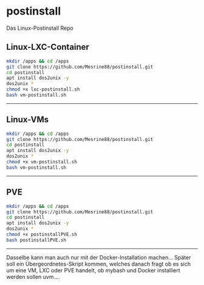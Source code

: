 # postinstall
Das Linux-Postinstall Repo


## Linux-LXC-Container

```bash
mkdir /apps && cd /apps
git clone https://github.com/Mesrine88/postinstall.git
cd postinstall
apt install dos2unix -y
dos2unix *
chmod +x lxc-postinstall.sh
bash vm-postinstall.sh
```
___

## Linux-VMs

```bash
mkdir /apps && cd /apps
git clone https://github.com/Mesrine88/postinstall.git
cd postinstall
apt install dos2unix -y
dos2unix *
chmod +x vm-postinstall.sh
bash vm-postinstall.sh
```
____

## PVE

```bash
mkdir /apps && cd /apps
git clone https://github.com/Mesrine88/postinstall.git
cd postinstall
apt install dos2unix -y
dos2unix *
chmod +x postinstallPVE.sh
bash postinstallPVE.sh
```

___


Dasselbe kann man auch nur mit der Docker-Installation machen...
Später soll ein Übergeordnetes-Skript kommen, welches danach fragt ob es sich um eine VM, LXC oder PVE handelt, ob mybash und Docker installiert werden sollen uvm....
